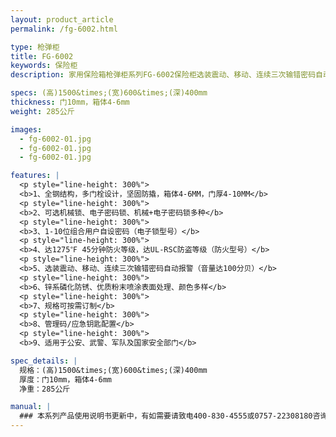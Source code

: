 ```yaml
---
layout: product_article
permalink: /fg-6002.html

type: 枪弹柜
title: FG-6002
keywords: 保险柜
description: 家用保险箱枪弹柜系列FG-6002保险柜选装震动、移动、连续三次输错密码自动报警（音量达100分贝），规格可按需求订制。

specs: (高)1500&times;(宽)600&times;(深)400mm
thickness: 门10mm，箱体4-6mm
weight: 285公斤

images:
  - fg-6002-01.jpg
  - fg-6002-01.jpg
  - fg-6002-01.jpg

features: |
  <p style="line-height: 300%">
  <b>1、全钢结构，多门栓设计，坚固防撬，箱体4-6MM，门厚4-10MM</b>
  <p style="line-height: 300%">
  <b>2、可选机械锁、电子密码锁、机械+电子密码锁多种</b>
  <p style="line-height: 300%">
  <b>3、1-10位组合用户自设密码（电子锁型号）</b>
  <p style="line-height: 300%">
  <b>4、达1275℉ 45分钟防火等级，达UL-RSC防盗等级（防火型号）</b>
  <p style="line-height: 300%">
  <b>5、选装震动、移动、连续三次输错密码自动报警（音量达100分贝）</b>
  <p style="line-height: 300%">
  <b>6、锌系磷化防锈、优质粉末喷涂表面处理、颜色多样</b>
  <p style="line-height: 300%">
  <b>7、规格可按需订制</b>
  <p style="line-height: 300%">
  <b>8、管理码/应急钥匙配置</b>
  <p style="line-height: 300%">
  <b>9、适用于公安、武警、军队及国家安全部门</b>

spec_details: |
  规格：(高)1500&times;(宽)600&times;(深)400mm  
  厚度：门10mm，箱体4-6mm  
  净重：285公斤

manual: |
  ### 本系列产品使用说明书更新中，有如需要请致电400-830-4555或0757-22308180咨询，谢谢！
---
```

